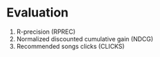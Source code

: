 # Evaluation
1. R-precision (RPREC)
2. Normalized discounted cumulative gain (NDCG)
3. Recommended songs clicks (CLICKS)